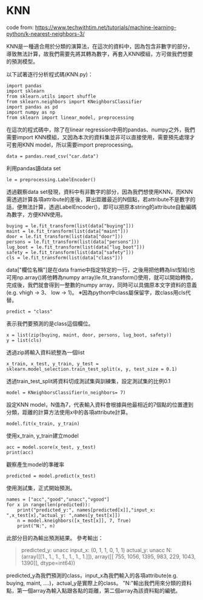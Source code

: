 # KNN
code from: https://www.techwithtim.net/tutorials/machine-learning-python/k-nearest-neighbors-3/

KNN是一種適合用於分類的演算法，在這次的資料中，因為包含非數字的部分，導致無法計算，故我們需要先將其轉為數字，再套入KNN模組，方可做我們想要的預測模型。

以下試著逐行分析程式碼(KNN.py)：
```
import pandas
import sklearn
from sklearn.utils import shuffle
from sklearn.neighbors import KNeighborsClassifier
import pandas as pd
import numpy as np
from sklearn import linear_model, preprocessing
```
在這次的程式碼中，除了在linear regression中用的pandas、numpy之外，我們需要import KNN模組，又因為本次的資料集並非可以直接使用，需要預先處理才可套用KNN model，所以需要import preprocessing。
```
data = pandas.read_csv("car.data")
```
利用pandas讀data set
```
le = preprocessing.LabelEncoder()
```
透過觀察data set發現，資料中有非數字的部分，因為我們想使用KNN，而KNN需透過計算各項attribute的差後，算出距離最近的N個點，若attribute不是數字的話，便無法計算，透過LabelEncoder()，即可以把原本string的attribute自動編碼為數字，方便KNN使用。
```
buying = le.fit_transform(list(data["buying"]))
maint = le.fit_transform(list(data["maint"]))
door = le.fit_transform(list(data["door"]))
persons = le.fit_transform(list(data["persons"]))
lug_boot = le.fit_transform(list(data["lug_boot"]))
safety = le.fit_transform(list(data["safety"]))
cls = le.fit_transform(list(data["class"]))
```
data["欄位名稱"]是在data frame中指定特定的一行，之後用把他轉為list型給(也可用np.array()將他轉為numpy array)le.fit_transform()使用，就可以開始轉換，完成後，我們就會得到一整數的numpy array，同時可以具備原本文字資料的意義(e.g. vhigh → 3、 low → 1)。
※因為python中class屬保留字，故class用cls代替。
```
predict = "class"
```
表示我們要預測的是class這個欄位。
```
x = list(zip(buying, maint, door, persons, lug_boot, safety))
y = list(cls)
```
透過zip將輸入資料統整為一個list
```
x_train, x_test, y_train, y_test = sklearn.model_selection.train_test_split(x, y, test_size = 0.1)
```
透過train_test_split將資料切成測試集與訓練集，設定測試集的比例0.1
```
model = KNeighborsClassifier(n_neighbors= 7)
```
設定KNN model，N值為7，代表輸入資料會根據與他最相近的7個點的位置遭到分類，距離的計算方法使用x中的各項attribute計算。
```
model.fit(x_train, y_train)
```
使用x_train, y_train建立model
```
acc = model.score(x_test, y_test)
print(acc)
```
觀察產生model的準確率
```
predicted = model.predict(x_test)
```
使用測試集，正式開始預測。
```
names = ["acc","good","unacc","vgood"]
for x in range(len(predicted)):
    print("predicted_y:", names[predicted[x]],"input_x: ",x_test[x],"actual_y: ",names[y_test[x]])
    n = model.kneighbors([x_test[x]], 7, True)
    print("N:", n)
```
此部分目的為輸出預測結果。
參考輸出：
> predicted_y: unacc input_x:  (0, 1, 1, 0, 1, 1) actual_y:  unacc
N: (array([[1., 1., 1., 1., 1., 1., 1.]]), array([[ 755, 1056, 1395,  983,  229, 1043, 1390]], dtype=int64))

predicted_y為我們預測的class，input_x為我們輸入的各項attribute(e.g. buying, maint, ....)，actual_y是實際上的class。
"N:"輸出我們用來分類的資料點，第一個array為輸入點跟各點的距離，第二個array為該資料點的編號。